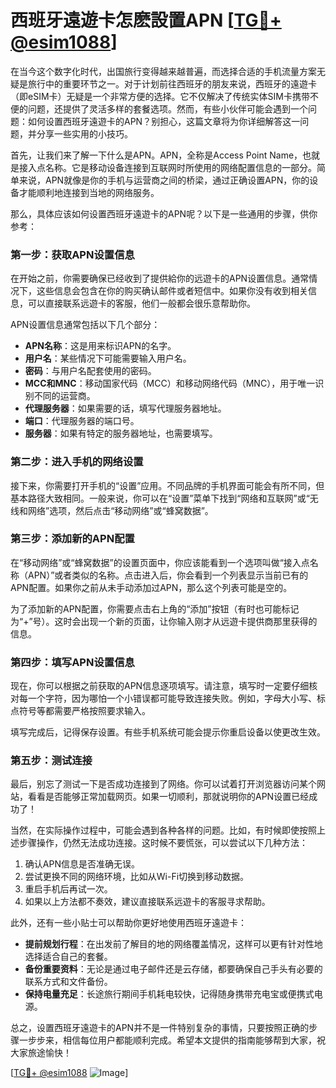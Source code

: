 # 西班牙遠遊卡怎麽設置APN [[TG💪+ @esim1088](https://t.me/s/esim1088)]

在当今这个数字化时代，出国旅行变得越来越普遍，而选择合适的手机流量方案无疑是旅行中的重要环节之一。对于计划前往西班牙的朋友来说，西班牙的遠遊卡（即eSIM卡）无疑是一个非常方便的选择。它不仅解决了传统实体SIM卡携带不便的问题，还提供了灵活多样的套餐选项。然而，有些小伙伴可能会遇到一个问题：如何设置西班牙遠遊卡的APN？别担心，这篇文章将为你详细解答这一问题，并分享一些实用的小技巧。

首先，让我们来了解一下什么是APN。APN，全称是Access Point Name，也就是接入点名称。它是移动设备连接到互联网时所使用的网络配置信息的一部分。简单来说，APN就像是你的手机与运营商之间的桥梁，通过正确设置APN，你的设备才能顺利地连接到当地的网络服务。

那么，具体应该如何设置西班牙遠遊卡的APN呢？以下是一些通用的步骤，供你参考：

### 第一步：获取APN设置信息

在开始之前，你需要确保已经收到了提供給你的远遊卡的APN设置信息。通常情况下，这些信息会包含在你的购买确认邮件或者短信中。如果你没有收到相关信息，可以直接联系远遊卡的客服，他们一般都会很乐意帮助你。

APN设置信息通常包括以下几个部分：
- **APN名称**：这是用来标识APN的名字。
- **用户名**：某些情况下可能需要输入用户名。
- **密码**：与用户名配套使用的密码。
- **MCC和MNC**：移动国家代码（MCC）和移动网络代码（MNC），用于唯一识别不同的运营商。
- **代理服务器**：如果需要的话，填写代理服务器地址。
- **端口**：代理服务器的端口号。
- **服务器**：如果有特定的服务器地址，也需要填写。

### 第二步：进入手机的网络设置

接下来，你需要打开手机的“设置”应用。不同品牌的手机界面可能会有所不同，但基本路径大致相同。一般来说，你可以在“设置”菜单下找到“网络和互联网”或“无线和网络”选项，然后点击“移动网络”或“蜂窝数据”。

### 第三步：添加新的APN配置

在“移动网络”或“蜂窝数据”的设置页面中，你应该能看到一个选项叫做“接入点名称（APN）”或者类似的名称。点击进入后，你会看到一个列表显示当前已有的APN配置。如果你之前从未手动添加过APN，那么这个列表可能是空的。

为了添加新的APN配置，你需要点击右上角的“添加”按钮（有时也可能标记为“+”号）。这时会出现一个新的页面，让你输入刚才从远遊卡提供商那里获得的信息。

### 第四步：填写APN设置信息

现在，你可以根据之前获取的APN信息逐项填写。请注意，填写时一定要仔细核对每一个字符，因为哪怕一个小错误都可能导致连接失败。例如，字母大小写、标点符号等都需要严格按照要求输入。

填写完成后，记得保存设置。有些手机系统可能会提示你重启设备以使更改生效。

### 第五步：测试连接

最后，别忘了测试一下是否成功连接到了网络。你可以试着打开浏览器访问某个网站，看看是否能够正常加载网页。如果一切顺利，那就说明你的APN设置已经成功了！

当然，在实际操作过程中，可能会遇到各种各样的问题。比如，有时候即使按照上述步骤操作，仍然无法成功连接。这时候不要慌张，可以尝试以下几种方法：

1. 确认APN信息是否准确无误。
2. 尝试更换不同的网络环境，比如从Wi-Fi切换到移动数据。
3. 重启手机后再试一次。
4. 如果以上方法都不奏效，建议直接联系远遊卡的客服寻求帮助。

此外，还有一些小贴士可以帮助你更好地使用西班牙遠遊卡：

- **提前规划行程**：在出发前了解目的地的网络覆盖情况，这样可以更有针对性地选择适合自己的套餐。
- **备份重要资料**：无论是通过电子邮件还是云存储，都要确保自己手头有必要的联系方式和文件备份。
- **保持电量充足**：长途旅行期间手机耗电较快，记得随身携带充电宝或便携式电源。

总之，设置西班牙遠遊卡的APN并不是一件特别复杂的事情，只要按照正确的步骤一步步来，相信每位用户都能顺利完成。希望本文提供的指南能够帮到大家，祝大家旅途愉快！

[[TG💪+ @esim1088](https://t.me/s/esim1088) ![Image](https://i.postimg.cc/4NQfJmqS/Snipaste-2025-05-13-00-14-12.png)]